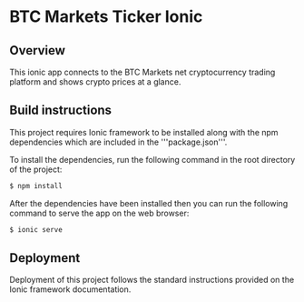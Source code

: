 # BTC Markets Ticker Ionic
## Overview

This ionic app connects to the BTC Markets net cryptocurrency trading platform and shows crypto prices at a glance.

## Build instructions

This project requires Ionic framework to be installed along with the npm dependencies which are included in the '''package.json'''. 

To install the dependencies, run the following command in the root directory of the project:

```sh
$ npm install
```

After the dependencies have been installed then you can run the following command to serve the app on the web browser:

```sh
$ ionic serve
```

## Deployment

Deployment of this project follows the standard instructions provided on the Ionic framework documentation.

